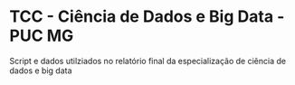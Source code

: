 # TCC - Ciência de Dados e Big Data - PUC MG
Script e dados utilziados no relatório final da especialização de ciência de dados e big data
